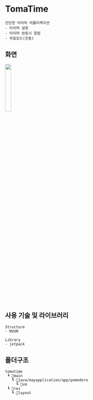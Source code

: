 # TomaTime
```
간단한 타이머 어플리케이션
- 타이머 설정
- 타이머 완료시 알림
- 무음모드(진동)
```

## 화면
<!-- ![toma](https://user-images.githubusercontent.com/52478817/221093528-37fbb27b-1fb3-497e-8d4c-5bc241060266.png) -->
<img src = "https://user-images.githubusercontent.com/52478817/221093528-37fbb27b-1fb3-497e-8d4c-5bc241060266.png" width = 20%, height=20%/>  

## 사용 기술 및 라이브러리
```
Structure
- MVVM

Library
- jetpack
```

## 폴더구조
```
tomatime  
 ┗ 📂main  
   ┗ 📂java/mayapplication/app/pomodoro    
     ┗ 📂vm  
 ┗ 📂res  
   ┗ 📂layout   
 ```

